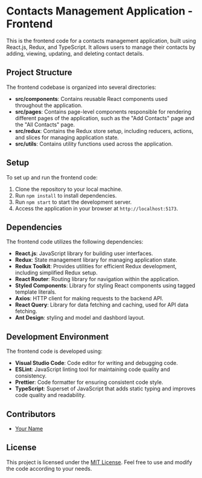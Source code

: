 # Contacts Management Application - Frontend

This is the frontend code for a contacts management application, built using React.js, Redux, and TypeScript. It allows users to manage their contacts by adding, viewing, updating, and deleting contact details.

## Project Structure

The frontend codebase is organized into several directories:

- **src/components**: Contains reusable React components used throughout the application.
- **src/pages**: Contains page-level components responsible for rendering different pages of the application, such as the "Add Contacts" page and the "All Contacts" page.
- **src/redux**: Contains the Redux store setup, including reducers, actions, and slices for managing application state.
- **src/utils**: Contains utility functions used across the application.

## Setup

To set up and run the frontend code:

1. Clone the repository to your local machine.
2. Run `npm install` to install dependencies.
3. Run `npm start` to start the development server.
4. Access the application in your browser at `http://localhost:5173`.

## Dependencies

The frontend code utilizes the following dependencies:

- **React.js**: JavaScript library for building user interfaces.
- **Redux**: State management library for managing application state.
- **Redux Toolkit**: Provides utilities for efficient Redux development, including simplified Redux setup.
- **React Router**: Routing library for navigation within the application.
- **Styled Components**: Library for styling React components using tagged template literals.
- **Axios**: HTTP client for making requests to the backend API.
- **React Query**: Library for data fetching and caching, used for API data fetching.
- **Ant Design**: styling and model and dashbord layout.

## Development Environment

The frontend code is developed using:

- **Visual Studio Code**: Code editor for writing and debugging code.
- **ESLint**: JavaScript linting tool for maintaining code quality and consistency.
- **Prettier**: Code formatter for ensuring consistent code style.
- **TypeScript**: Superset of JavaScript that adds static typing and improves code quality and readability.

## Contributors

- [Your Name](https://github.com/mdrianislam0or1)

## License

This project is licensed under the [MIT License](LICENSE). Feel free to use and modify the code according to your needs.
